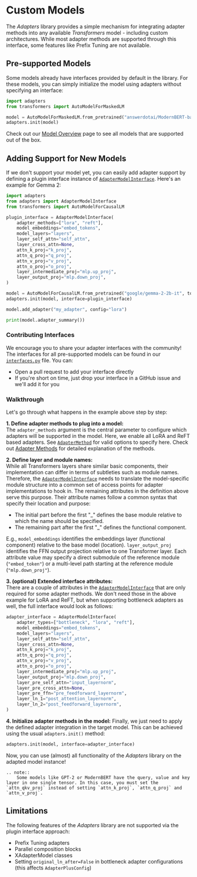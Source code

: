 # Custom Models

The _Adapters_ library provides a simple mechanism for integrating adapter methods into any available _Transformers_ model - including custom architectures. While most adapter methods are supported through this interface, some features like Prefix Tuning are not available.

## Pre-supported Models

Some models already have interfaces provided by default in the library. For these models, you can simply initialize the model using adapters without specifying an interface:

```python
import adapters
from transformers import AutoModelForMaskedLM 

model = AutoModelForMaskedLM.from_pretrained("answerdotai/ModernBERT-base")  
adapters.init(model)
```

Check out our [Model Overview](model_overview.html) page to see all models that are supported out of the box.

## Adding Support for New Models

If we don't support your model yet, you can easily add adapter support by defining a plugin interface instance of [`AdapterModelInterface`](adapters.AdapterModelInterface). Here's an example for Gemma 2:

```python
import adapters
from adapters import AdapterModelInterface
from transformers import AutoModelForCausalLM

plugin_interface = AdapterModelInterface(
    adapter_methods=["lora", "reft"],
    model_embeddings="embed_tokens",
    model_layers="layers",
    layer_self_attn="self_attn",
    layer_cross_attn=None,
    attn_k_proj="k_proj",
    attn_q_proj="q_proj",
    attn_v_proj="v_proj",
    attn_o_proj="o_proj",
    layer_intermediate_proj="mlp.up_proj",
    layer_output_proj="mlp.down_proj",
)

model = AutoModelForCausalLM.from_pretrained("google/gemma-2-2b-it", token="<YOUR_TOKEN>")
adapters.init(model, interface=plugin_interface)

model.add_adapter("my_adapter", config="lora")

print(model.adapter_summary())
```

### Contributing Interfaces

We encourage you to share your adapter interfaces with the community! The interfaces for all pre-supported models can be found in our [`interfaces.py`](https://github.com/adapter-hub/adapters/blob/main/src/adapters/wrappers/interfaces.py) file. You can:
- Open a pull request to add your interface directly
- If you're short on time, just drop your interface in a GitHub issue and we'll add it for you

### Walkthrough

Let's go through what happens in the example above step by step:

**1. Define adapter methods to plug into a model:**  
The `adapter_methods` argument is the central parameter to configure which adapters will be supported in the model.
Here, we enable all LoRA and ReFT based adapters.
See [`AdapterMethod`](adapters.AdapterMethod) for valid options to specify here.
Check out [Adapter Methods](methods.md) for detailed explanation of the methods.

**2. Define layer and module names:**  
While all Transformers layers share similar basic components, their implementation can differ in terms of subtleties such as module names.
Therefore, the [`AdapterModelInterface`](adapters.AdapterModelInterface) needs to translate the model-specific module structure into a common set of access points for adapter implementations to hook in.
The remaining attributes in the definition above serve this purpose.
Their attribute names follow a common syntax that specify their location and purpose:
- The initial part before the first "_" defines the base module relative to which the name should be specified.
- The remaining part after the first "_" defines the functional component.

E.g., `model_embeddings` identifies the embeddings layer (functional component) relative to the base model (location).
`layer_output_proj` identifies the FFN output projection relative to one Transformer layer.
Each attribute value may specify a direct submodule of the reference module (`"embed_token"`) or a multi-level path starting at the reference module (`"mlp.down_proj"`).

**3. (optional) Extended interface attributes:**  
There are a couple of attributes in the [`AdapterModelInterface`](adapters.AdapterModelInterface) that are only required for some adapter methods.
We don't need those in the above example for LoRA and ReFT, but when supporting bottleneck adapters as well, the full interface would look as follows:
```python
adapter_interface = AdapterModelInterface(
    adapter_types=["bottleneck", "lora", "reft"],
    model_embeddings="embed_tokens",
    model_layers="layers",
    layer_self_attn="self_attn",
    layer_cross_attn=None,
    attn_k_proj="k_proj",
    attn_q_proj="q_proj",
    attn_v_proj="v_proj",
    attn_o_proj="o_proj",
    layer_intermediate_proj="mlp.up_proj",
    layer_output_proj="mlp.down_proj",
    layer_pre_self_attn="input_layernorm",
    layer_pre_cross_attn=None,
    layer_pre_ffn="pre_feedforward_layernorm",
    layer_ln_1="post_attention_layernorm",
    layer_ln_2="post_feedforward_layernorm",
)
```

**4. Initialize adapter methods in the model:**
Finally, we just need to apply the defined adapter integration in the target model.
This can be achieved using the usual `adapters.init()` method:
```python
adapters.init(model, interface=adapter_interface)
```
Now, you can use (almost) all functionality of the _Adapters_ library on the adapted model instance!


```{eval-rst}
.. note::
    Some models like GPT-2 or ModernBERT have the query, value and key layer in one single tensor. In this case, you must set the `attn_qkv_proj` instead of setting `attn_k_proj`, `attn_q_proj` and `attn_v_proj`.
```

## Limitations

The following features of the _Adapters_ library are not supported via the plugin interface approach:
- Prefix Tuning adapters
- Parallel composition blocks
- XAdapterModel classes
- Setting `original_ln_after=False` in bottleneck adapter configurations (this affects `AdapterPlusConfig`)
